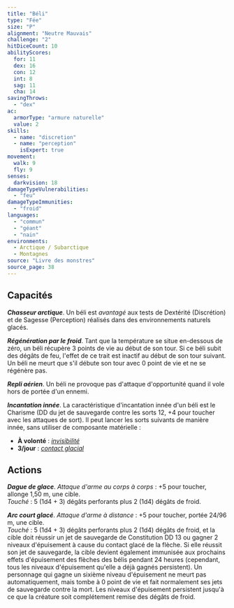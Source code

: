 ```yaml
---
title: "Béli"
type: "Fée"
size: "P"
alignment: "Neutre Mauvais"
challenge: "2"
hitDiceCount: 10
abilityScores:
  for: 11
  dex: 16
  con: 12
  int: 8
  sag: 11
  cha: 14
savingThrows:
  - "dex"
ac:
  armorType: "armure naturelle"
  value: 2
skills:
  - name: "discretion"
  - name: "perception"
    isExpert: true
movement:
  walk: 9
  fly: 9
senses:
  darkvision: 18
damageTypeVulnerabilities:
  - "feu"
damageTypeImmunities:
  - "froid"
languages:
  - "commun"
  - "géant"
  - "nain"
environments:
  - Arctique / Subarctique
  - Montagnes
source: "Livre des monstres"
source_page: 38
---
```

## Capacités
_**Chasseur arctique**_. Un béli est _avantagé_ aux tests de Dextérité (Discrétion) et de Sagesse (Perception) réalisés dans des environnements naturels glacés.

_**Régénération par le froid**_. Tant que la température se situe en-dessous de zéro, un béli récupère 3 points de vie au début de son tour. Si ce béli subit des dégâts de feu, l'effet de ce trait est inactif au début de son tour suivant. Un béli ne meurt que s'il débute son tour avec 0 point de vie et ne se régénère pas.

_**Repli aérien**_. Un béli ne provoque pas d'attaque d'opportunité quand il vole hors de portée d'un ennemi.

_**Incantation innée**_. La caractéristique d'incantation innée d'un béli est le Charisme (DD du jet de sauvegarde contre les sorts 12, +4 pour toucher avec les attaques de sort). Il peut lancer les sorts suivants de manière innée, sans utiliser de composante matérielle :
* **À volonté** : [_invisibilité_](/grimoire/invisibilite/)
* **3/jour** : [_contact glacial_](/grimoire/contact-glacial/)

## Actions
_**Dague de glace**_. _Attaque d'arme au corps à corps_ : +5 pour toucher, allonge 1,50 m, une cible.  
_Touché_ : 5 (1d4 + 3) dégâts perforants plus 2 (1d4) dégâts de froid.

_**Arc court glacé**_. _Attaque d'arme à distance_ : +5 pour toucher, portée 24/96 m, une cible.  
_Touché_ : 5 (1d4 + 3) dégâts perforants plus 2 (1d4) dégâts de froid, et la cible doit réussir un jet de sauvegarde de Constitution DD 13 ou gagner 2 niveaux d'épuisement à cause du contact glacé de la flèche. Si elle réussit son jet de sauvegarde, la cible devient également immunisée aux prochains effets d'épuisement des flèches des bélis pendant 24 heures (cependant, tous les niveaux d'épuisement qu'elle a déjà gagnés persistent). Un personnage qui gagne un sixième niveau d'épuisement ne meurt pas automatiquement, mais tombe à 0 point de vie et fait normalement ses jets de sauvegarde contre la mort. Les niveaux d'épuisement persistent jusqu'à ce que la créature soit complétement remise des dégâts de froid.
